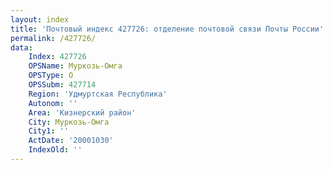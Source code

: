 ```yaml
---
layout: index
title: 'Почтовый индекс 427726: отделение почтовой связи Почты России'
permalink: /427726/
data:
    Index: 427726
    OPSName: Муркозь-Омга
    OPSType: О
    OPSSubm: 427714
    Region: 'Удмуртская Республика'
    Autonom: ''
    Area: 'Кизнерский район'
    City: Муркозь-Омга
    City1: ''
    ActDate: '20001030'
    IndexOld: ''
---
```


